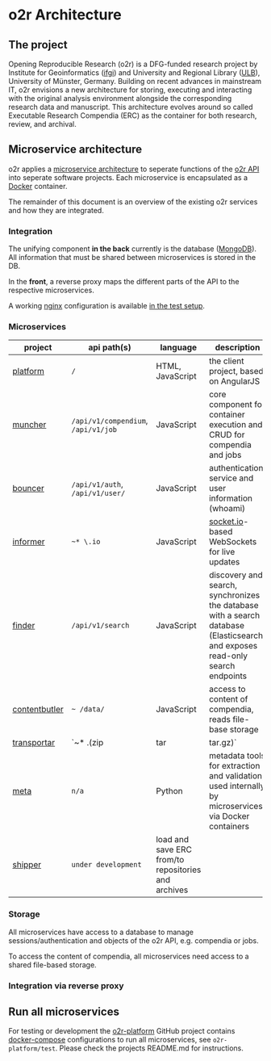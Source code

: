 # o2r Architecture

## The project

Opening Reproducible Research (o2r) is a DFG-funded research project by Institute for Geoinformatics ([ifgi](http://www.uni-muenster.de/Geoinformatics/en/)) and University and Regional Library ([ULB](http://www.ulb.uni-muenster.de/)), University of Münster, Germany. Building on recent advances in mainstream IT, o2r envisions a new architecture for storing, executing and interacting with the original analysis environment alongside the corresponding research data and manuscript. This architecture evolves around so called Executable Research Compendia (ERC) as the container for both research, review, and archival.

## Microservice architecture

o2r applies a [microservice architecture](https://en.wikipedia.org/wiki/Microservices) to seperate functions of the [o2r API](http://o2r.info/o2r-web-api) into seperate software projects. Each microservice is encapsulated as a [Docker](http://docker.com/) container.

The remainder of this document is an overview of the existing o2r services and how they are integrated.

### Integration

The unifying component **in the back** currently is the database ([MongoDB](https://www.mongodb.com)). All information that must be shared between microservices is stored in the DB.

In the **front**, a reverse proxy maps the different parts of the API to the respective microservices.

A working [nginx](https://nginx.org) configuration is available [in the test setup](https://github.com/o2r-project/o2r-platform/blob/master/test/nginx.conf).

### Microservices

**project** | **api path(s)** | **language** | **description**
------ | ------ | ------ | ------
[platform](https://github.com/o2r-project/o2r-platform) | `/` | HTML, JavaScript | the client project, based on AngularJS
[muncher](https://github.com/o2r-project/o2r-muncher) | `/api/v1/compendium`, `/api/v1/job` | JavaScript | core component for container execution and CRUD for compendia and jobs
[bouncer](https://github.com/o2r-project/o2r-bouncer) | `/api/v1/auth`, `/api/v1/user/` | JavaScript | authentication service and user information (whoami)
[informer](https://github.com/o2r-project/o2r-informer) | `~* \.io` | JavaScript | [socket.io](http://socket.io/)-based WebSockets for live updates
[finder](https://github.com/o2r-project/o2r-finder) | `/api/v1/search` | JavaScript | discovery and search, synchronizes the database with a search database (Elasticsearch) and exposes read-only search endpoints
[contentbutler](https://github.com/o2r-project/o2r-contentbutler) | `~ /data/` | JavaScript | access to content of compendia, reads file-base storage
[transportar](https://github.com/o2r-project/o2r-transportar) | `~* \.(zip|tar|tar.gz)` | downloads of compendia in zip or (gzipped) tar formats
[meta](https://github.com/o2r-project/o2r-meta) | `n/a` | Python | metadata tools for extraction and validation, used internally by microservices via Docker containers
[shipper](https://github.com/o2r-project/o2r-shipper) | `under development` | load and save ERC from/to repositories and archives

### Storage

All microservices have access to a database to manage sessions/authentication and objects of the o2r API, e.g. compendia or jobs. 

To access the content of compendia, all microservices need access to a shared file-based storage.

### Integration via reverse proxy

## Run all microservices

For testing or development the [o2r-platform](https://github.com/o2r-project/o2r-platform) GitHub project contains [docker-compose](https://docs.docker.com/compose/compose-file/) configurations to run all microservices, see `o2r-platform/test`. Please check the projects README.md for instructions.

